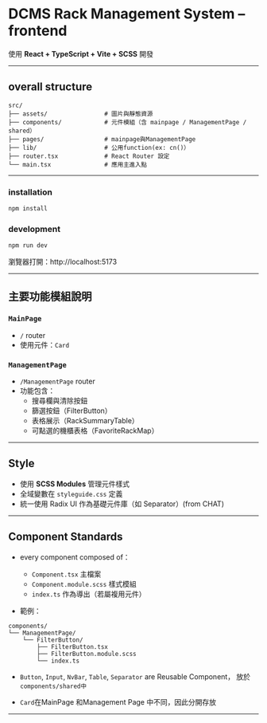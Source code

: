 # DCMS Rack Management System – frontend

使用 **React + TypeScript + Vite + SCSS** 開發

---

## overall structure

```
src/
├── assets/                # 圖片與靜態資源
├── components/            # 元件模組（含 mainpage / ManagementPage / shared）
├── pages/                 # mainpage與ManagementPage
├── lib/                   # 公用function(ex: cn()）
├── router.tsx             # React Router 設定
└── main.tsx               # 應用主進入點
```

---



### installation

```bash
npm install
```

### development

```bash
npm run dev
```

瀏覽器打開：http://localhost:5173

---


##  主要功能模組說明

###  `MainPage`

-  `/` router
- 使用元件：`Card`

###  `ManagementPage`

-  `/ManagementPage` router
- 功能包含：
  - 搜尋欄與清除按鈕
  - 篩選按鈕（FilterButton）
  - 表格展示（RackSummaryTable）
  - 可點選的機櫃表格（FavoriteRackMap）

---

## Style

- 使用 **SCSS Modules** 管理元件樣式
- 全域變數在 `styleguide.css` 定義
- 統一使用 Radix UI 作為基礎元件庫（如 Separator）(from CHAT)

---

## Component Standards

- every component composed of：
  - `Component.tsx` 主檔案
  - `Component.module.scss` 樣式模組
  - `index.ts` 作為導出（若屬複用元件）

- 範例：

```
components/
└── ManagementPage/
    └── FilterButton/
        ├── FilterButton.tsx
        ├── FilterButton.module.scss
        └── index.ts
```

- `Button`, `Input`, `NvBar`, `Table`, `Separator` are Reusable Component，
放於 `components/shared中`

- `Card`在MainPage 和Management Page 中不同，因此分開存放



---
